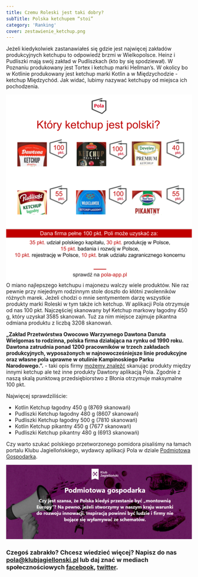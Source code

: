 ```yaml
---
title: Czemu Roleski jest taki dobry?
subTitle: Polska ketchupem “stoi”
category: 'Ranking'
cover: zestawienie_ketchup.png
---
```


Jeżeli kiedykolwiek zastanawiałeś się gdzie jest najwięcej zakładów produkcyjnych ketchupu to odpowiedź brzmi w Wielkopolsce. Heinz i Pudliszki mają swój zakład w Pudliszkach (kto by się spodziewał). W Poznaniu produkowany jest Tortex i ketchup marki Hellman’s. W okolicy bo w Kotlinie produkowany jest ketchup marki Kotlin a w Międzychodzie - ketchup Międzychód. Jak widać, lubimy nazywać ketchupy od miejsca ich pochodzenia.

![](zestawienie_ketchup.png) O miano najlepszego ketchupu i majonezu walczy wiele produktów. Nie raz pewnie przy niejednym rodzinnym stole doszło do kłótni zwolenników różnych marek. Jeżeli chodzi o mnie sentymentem darzę wszystkie produkty marki Roleski w tym także ich ketchup. W aplikacji Pola otrzymuje od nas 100 pkt. Najczęściej skanowany był Ketchup markowy łagodny 450 g, który uzyskał 3585 skanowań. Tuż za nim miejsce zajmuje pikantna odmiana produktu z liczbą 3208 skanowań.

**„Zakład Przetwórstwa Owocowo Warzywnego Dawtona Danuta Wielgomas to rodzinna, polska firma działająca na rynku od 1990 roku. Dawtona zatrudnia ponad 1200 pracowników w trzech zakładach produkcyjnych, wyposażonych w najnowocześniejsze linie produkcyjne oraz własne pola uprawne w otulinie Kampinoskiego Parku Narodowego.”.** - taki opis firmy [możemy znaleźć](https://www.pola-app.pl/) skanując produkty między innymi ketchup ale też inne produkty Dawtony aplikacją Pola. Zgodnie z naszą skalą punktową przedsiębiorstwo z Błonia otrzymuje maksymalne 100 pkt.

Najwięcej sprawdziliście:

- Kotlin Ketchup łagodny 450 g (8769 skanowań)
- Pudliszki Ketchup łagodny 480 g (8607 skanowań)
- Pudliszki Ketchup łagodny 500 g (7810 skanowań)
- Kotlin Ketchup pikantny 450 g (7677 skanowań)
- Pudliszki Ketchup pikantny 480 g (6913 skanowań)

Czy warto szukać polskiego przetworzonego pomidora pisaliśmy na łamach portalu Klubu Jagiellońskiego, wydawcy aplikacji Pola w dziale [Podmiotowa Gospodarka](https://klubjagiellonski.pl/2017/10/18/wydali-2-miliony-aplikacja-ledwo-dziala-jak-rzadowa-agencja-promuje-regionalne-produkty/).

![](PG.PNG)

### Czegoś zabrakło? Chcesz wiedzieć więcej? Napisz do nas **pola@klubjagiellonski.pl** lub daj znać w mediach społecznościowych [facebook](https://www.facebook.com/app.pola), [twitter](https://twitter.com/pola_app).
